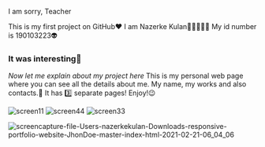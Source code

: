 I am sorry, Teacher

This is my first project on GitHub❤️
I am Nazerke Kulan✌🏻👩🏻‍💻
My id number is 190103223👽
### It was interesting🐣
_Now let me explain about my project here_
This is my personal web page where you can see all the details about me. My name, my works and also contacts.💠
It has 3️⃣ separate pages! 
Enjoy!😉 

![screen11](https://user-images.githubusercontent.com/78708473/108611417-9b5c2600-7408-11eb-878a-d5b8d360794f.png)
![screen44](https://user-images.githubusercontent.com/78708473/108611620-6f41a480-740a-11eb-8385-d522154abf92.png)
![screen33](https://user-images.githubusercontent.com/78708473/108611442-bc247b80-7408-11eb-91b7-757e7434c7e1.png)



![screencapture-file-Users-nazerkekulan-Downloads-responsive-portfolio-website-JhonDoe-master-index-html-2021-02-21-06_04_06](https://user-images.githubusercontent.com/78708473/108611644-b465d680-740a-11eb-802a-a9c7ebc9ca47.png)
